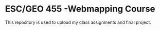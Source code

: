 # ESC/GEO 455 -Webmapping Course

This repository is used to upload my class assignments and final project.

